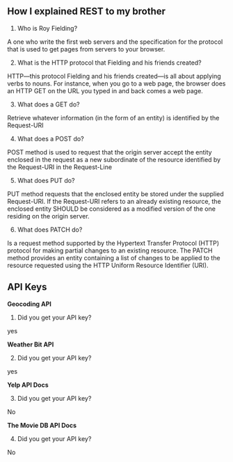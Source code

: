 ## How I explained REST to my brother

1. Who is Roy Fielding?

 A one who write the first web servers and the specification for the protocol that is used to get pages from servers to your browser.

2. What is the HTTP protocol that Fielding and his friends created?

HTTP—this protocol Fielding and his friends created—is all about applying verbs to nouns. For instance, when you go to a web page, the browser does an HTTP GET on the URL you typed in and back comes a web page.

3. What does a GET do?

Retrieve whatever information (in the form of an entity) is identified by the Request-URI

4. What does a POST do?

POST method is used to request that the origin server accept the entity enclosed in the request as a new subordinate of the resource identified by the Request-URI in the Request-Line

5. What does PUT do?

PUT method requests that the enclosed entity be stored under the supplied Request-URI. If the Request-URI refers to an already existing resource, the enclosed entity SHOULD be considered as a modified version of the one residing on the origin server.

6. What does PATCH do?

Is a request method supported by the Hypertext Transfer Protocol (HTTP) protocol for making partial changes to an existing resource. The PATCH method provides an entity containing a list of changes to be applied to the resource requested using the HTTP Uniform Resource Identifier (URI).


## API Keys

**Geocoding API**

1. Did you get your API key?

yes

**Weather Bit API**

2. Did you get your API key?

yes

**Yelp API Docs**

3. Did you get your API key?

No

**The Movie DB API Docs**

4. Did you get your API key?

No